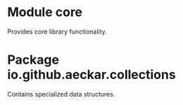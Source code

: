 # Module core

Provides core library functionality.

# Package io.github.aeckar.collections

Contains specialized data structures.